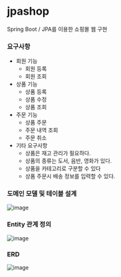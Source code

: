 # jpashop
Spring Boot / JPA를 이용한 쇼핑몰 웹 구현


### 요구사항
- 회원 기능
  - 회원 등록
  - 회원 조회
- 상품 기능
  - 상품 등록
  - 상품 수정
  - 상품 조회
- 주문 기능
  - 상품 주문
  - 주문 내역 조회
  - 주문 취소
- 기타 요구사항
  - 상품은 재고 관리가 필요하다.
  - 상품의 종류는 도서, 음반, 영화가 있다.
  - 상품을 카테고리로 구분할 수 있다
  - 상품 주문시 배송 정보를 입력할 수 있다.

### 도메인 모델 및 테이블 설계
![image](https://user-images.githubusercontent.com/41888956/152853382-f468f2c2-66d1-4926-86ba-a3d99cfa455d.png)


### Entity 관계 정의
![image](https://user-images.githubusercontent.com/41888956/152853204-5115f9b5-da59-4a5b-8f78-5ffc4bd1a6bd.png)

### ERD
![image](https://user-images.githubusercontent.com/41888956/152853333-6b0d308d-4228-44c5-b961-18fc9b6ab1be.png)
